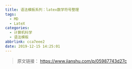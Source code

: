 ```yaml
---
title: 语法模板系列：latex数学符号整理
tags:
  - MD
  - LateX
categories:
  - 计算机科学
  - 语法模板
abbrlink: cca7eee2
date: 2019-12-15 14:25:01
---
```


> 原文链接：
><https://www.jianshu.com/p/05987743d27c>

<!--more-->